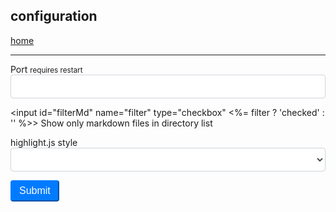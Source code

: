 ## configuration

<style>
button {
  color: #fff;
  background-color: #007bff;
  border-color: #007bff;
  cursor: pointer;
  display: inline-block;
  text-align: center;
  vertical-align: middle;
  user-select: none;
  padding: .375rem .75rem;
  font-size: 1rem;
  border-radius: .25rem;
}
select,
input:not([type=checkbox]) {
  box-sizing: border-box;
  display: block;
  width: 100%;
  height: calc(1.5em + .75rem + 2px);
  padding: .375rem .75rem;
  font-size: 1rem;
  font-weight: 400;
  color: #495057;
  background-color: #fff;
  background-clip: padding-box;
  border: 1px solid #ced4da;
  border-radius: .25rem;
  transition: border-color .15s ease-in-out,box-shadow .15s ease-in-out;
}
</style>

<a href="/">home</a>

----

<form method="post" action="/config">

<label for="port">Port</label> <small>requires restart</small><br>
<input id="port" name="port" type="number" min="1000" max="5000" value="<%= port %>">

<input id="filterMd" name="filter" type="checkbox" <%= filter ? 'checked' : '' %>>
<label for="filterMd">Show only markdown files in directory list</label>

<label for="style">highlight.js style</label>
<br>
<select id="styles" name="highlight">
  <% for (var style of styles) { %><option value="<%- style %>" <%= template.highlight == style ? 'selected' : '' %>><%- style %></option><% } %>
</select>

<button type="submit">Submit</button>

</form>
